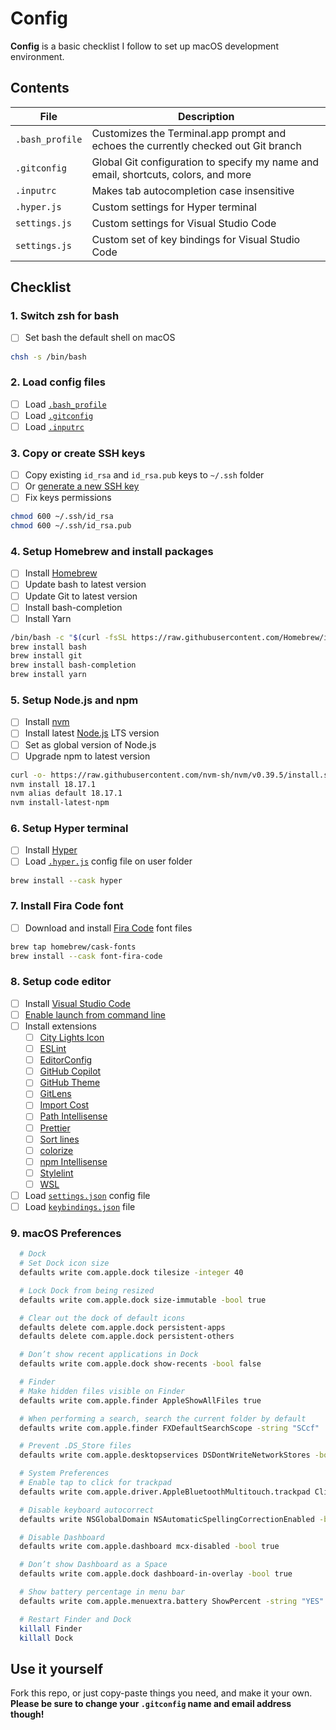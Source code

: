 # Config
**Config** is a basic checklist I follow to set up macOS development environment.

## Contents
| File | Description |
| --- | --- |
| `.bash_profile` | Customizes the Terminal.app prompt and echoes the currently checked out Git branch |
| `.gitconfig` | Global Git configuration to specify my name and email, shortcuts, colors, and more |
| `.inputrc` | Makes tab autocompletion case insensitive |
| `.hyper.js` | Custom settings for Hyper terminal |
| `settings.js` | Custom settings for Visual Studio Code |
| `settings.js` | Custom set of key bindings for Visual Studio Code |

## Checklist

### 1. Switch zsh for bash
- [ ] Set bash the default shell on macOS

```bash
chsh -s /bin/bash
```

### 2. Load config files
- [ ] Load [`.bash_profile`](/.bash_profile)
- [ ] Load [`.gitconfig`](/.gitconfig)
- [ ] Load [`.inputrc`](/.inputrc)

### 3. Copy or create SSH keys
- [ ] Copy existing `id_rsa` and `id_rsa.pub` keys to `~/.ssh` folder
- [ ] Or [generate a new SSH key](https://help.github.com/articles/generating-ssh-keys)
- [ ] Fix keys permissions

```bash
chmod 600 ~/.ssh/id_rsa
chmod 600 ~/.ssh/id_rsa.pub
```

### 4. Setup Homebrew and install packages
- [ ] Install [Homebrew](http://brew.sh)
- [ ] Update bash to latest version
- [ ] Update Git to latest version
- [ ] Install bash-completion
- [ ] Install Yarn

```bash
/bin/bash -c "$(curl -fsSL https://raw.githubusercontent.com/Homebrew/install/HEAD/install.sh)"
brew install bash
brew install git
brew install bash-completion
brew install yarn
```

### 5. Setup Node.js and npm
- [ ] Install [nvm](https://github.com/creationix/nvm)
- [ ] Install latest [Node.js](https://nodejs.org/en) LTS version
- [ ] Set as global version of Node.js
- [ ] Upgrade npm to latest version

```bash
curl -o- https://raw.githubusercontent.com/nvm-sh/nvm/v0.39.5/install.sh | bash
nvm install 18.17.1
nvm alias default 18.17.1
nvm install-latest-npm
```

### 6. Setup Hyper terminal
- [ ] Install [Hyper](https://hyper.is)
- [ ] Load [`.hyper.js`](/.hyper.js) config file on user folder

```bash
brew install --cask hyper
```

### 7. Install Fira Code font
- [ ] Download and install [Fira Code](https://github.com/tonsky/FiraCode/wiki/Installing) font files

```bash
brew tap homebrew/cask-fonts
brew install --cask font-fira-code
```

### 8. Setup code editor
- [ ] Install [Visual Studio Code](https://code.visualstudio.com)
- [ ] [Enable launch from command line](https://code.visualstudio.com/docs/setup/mac#_launching-from-the-command-line)
- [ ] Install extensions
  - [ ] [City Lights Icon](https://marketplace.visualstudio.com/items?itemName=Yummygum.city-lights-icon-vsc)
  - [ ] [ESLint](https://marketplace.visualstudio.com/items?itemName=dbaeumer.vscode-eslint)
  - [ ] [EditorConfig](https://marketplace.visualstudio.com/items?itemName=EditorConfig.EditorConfig)
  - [ ] [GitHub Copilot](https://marketplace.visualstudio.com/items?itemName=GitHub.copilot)
  - [ ] [GitHub Theme](https://marketplace.visualstudio.com/items?itemName=GitHub.github-vscode-theme)
  - [ ] [GitLens](https://marketplace.visualstudio.com/items?itemName=eamodio.gitlens)
  - [ ] [Import Cost](https://marketplace.visualstudio.com/items?itemName=wix.vscode-import-cost)
  - [ ] [Path Intellisense](https://marketplace.visualstudio.com/items?itemName=christian-kohler.path-intellisense)
  - [ ] [Prettier](https://marketplace.visualstudio.com/items?itemName=esbenp.prettier-vscode)
  - [ ] [Sort lines](https://marketplace.visualstudio.com/items?itemName=Tyriar.sort-lines)
  - [ ] [colorize](https://marketplace.visualstudio.com/items?itemName=kamikillerto.vscode-colorize)
  - [ ] [npm Intellisense](https://marketplace.visualstudio.com/items?itemName=christian-kohler.npm-intellisense)
  - [ ] [Stylelint](https://marketplace.visualstudio.com/items?itemName=stylelint.vscode-stylelint)
  - [ ] [WSL](https://marketplace.visualstudio.com/items?itemName=ms-vscode-remote.remote-wsl)
- [ ] Load [`settings.json`](/settings.json) config file
- [ ] Load [`keybindings.json`](/keybindings.json) file

### 9. macOS Preferences

```bash
  # Dock
  # Set Dock icon size
  defaults write com.apple.dock tilesize -integer 40

  # Lock Dock from being resized
  defaults write com.apple.dock size-immutable -bool true

  # Clear out the dock of default icons
  defaults delete com.apple.dock persistent-apps
  defaults delete com.apple.dock persistent-others

  # Don’t show recent applications in Dock
  defaults write com.apple.dock show-recents -bool false

  # Finder
  # Make hidden files visible on Finder
  defaults write com.apple.finder AppleShowAllFiles true

  # When performing a search, search the current folder by default
  defaults write com.apple.finder FXDefaultSearchScope -string "SCcf"

  # Prevent .DS_Store files
  defaults write com.apple.desktopservices DSDontWriteNetworkStores -bool true

  # System Preferences
  # Enable tap to click for trackpad
  defaults write com.apple.driver.AppleBluetoothMultitouch.trackpad Clicking -bool true

  # Disable keyboard autocorrect
  defaults write NSGlobalDomain NSAutomaticSpellingCorrectionEnabled -bool false

  # Disable Dashboard
  defaults write com.apple.dashboard mcx-disabled -bool true

  # Don’t show Dashboard as a Space
  defaults write com.apple.dock dashboard-in-overlay -bool true

  # Show battery percentage in menu bar
  defaults write com.apple.menuextra.battery ShowPercent -string "YES"

  # Restart Finder and Dock
  killall Finder
  killall Dock
```

## Use it yourself
Fork this repo, or just copy-paste things you need, and make it your own. **Please be sure to change your `.gitconfig` name and email address though!**

